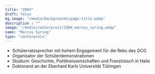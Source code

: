 ```yaml
---
title: "2004"
draft: false
bg_image: "/media/backgrounds/page-title.webp"
description : ""
image: "/media/cantorpreis/2004_marcus_syring.webp"
name: "Marcus Syring"
type: "cantorpreis"
---
```


- Schülerratssprecher mit hohem Engagement für die Reko des GCG
- Organisator der Schülerdemonstrationen
- Studium: Geschichte, Politikwissenschaften und Französisch in Halle
- Doktorand an der Eberhard Karls Universität Tübingen